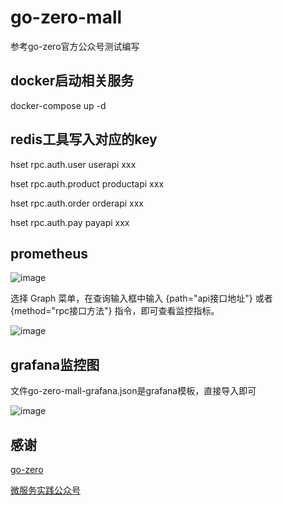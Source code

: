 # go-zero-mall

参考go-zero官方公众号测试编写

## docker启动相关服务

docker-compose up -d

##  redis工具写入对应的key
hset rpc.auth.user userapi  xxx

hset rpc.auth.product productapi  xxx

hset rpc.auth.order orderapi  xxx

hset rpc.auth.pay payapi  xxx

## prometheus
![image](https://user-images.githubusercontent.com/551218/151104925-9534687b-7d4a-43d4-9894-08404b6dbc70.png)

选择 Graph 菜单，在查询输入框中输入 {path="api接口地址"} 或者 {method="rpc接口方法"} 指令，即可查看监控指标。

![image](https://user-images.githubusercontent.com/551218/151105060-973a5682-366e-4891-bc92-f17287a4f07f.png)


## grafana监控图
文件go-zero-mall-grafana.json是grafana模板，直接导入即可

![image](https://user-images.githubusercontent.com/551218/151104851-760e5c31-9a5a-47cc-857c-ecac58852c7b.png)

## 感谢
[go-zero](https://go-zero.dev/)

[微服务实践公众号](https://mp.weixin.qq.com/mp/appmsgalbum?__biz=Mzg2ODU1MTI0OA==&action=getalbum&album_id=2085775054620917763&scene=173&from_msgid=2247484980&from_itemidx=1&count=3&nolastread=1#wechat_redirect)
